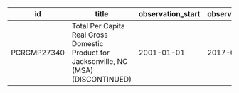 | id          | title                                                                                  | observation_start   | observation_end   |
|-------------|----------------------------------------------------------------------------------------|---------------------|-------------------|
| PCRGMP27340 | Total Per Capita Real Gross Domestic Product for Jacksonville, NC (MSA) (DISCONTINUED) | 2001-01-01          | 2017-01-01        |